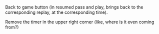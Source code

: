 Back to game button (in resumed pass and play, brings back to the corresponding replay, at the corresponding time).

Remove the timer in the upper right corner (like, where is it even coming from?)